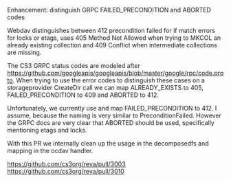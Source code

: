 Enhancement: distinguish GRPC FAILED_PRECONDITION and ABORTED codes

Webdav distinguishes between 412 precondition failed for if match errors for locks or etags, uses 405 Method Not Allowed when trying to MKCOL an already existing collection and 409 Conflict when intermediate collections are missing.

The CS3 GRPC status codes are modeled after https://github.com/googleapis/googleapis/blob/master/google/rpc/code.proto. When trying to use the error codes to distinguish these cases on a storageprovider CreateDir call we can map ALREADY_EXISTS to 405, FAILED_PRECONDITION to 409 and ABORTED to 412.

Unfortunately, we currently use and map FAILED_PRECONDITION to 412. I assume, because the naming is very similar to PreconditionFailed. However the GRPC docs are very clear that ABORTED should be used, specifically mentioning etags and locks.

With this PR we internally clean up the usage in the decomposedfs and mapping in the ocdav handler.

https://github.com/cs3org/reva/pull/3003
https://github.com/cs3org/reva/pull/3010
